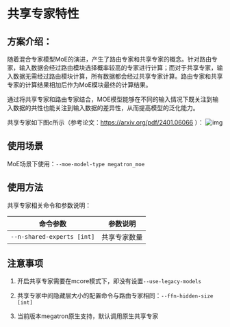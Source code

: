# 共享专家特性

## 方案介绍：

随着混合专家模型MoE的演进，产生了路由专家和共享专家的概念。针对路由专家，输入数据会经过路由模块选择概率较高的专家进行计算；而对于共享专家，输入数据无需经过路由模块计算，所有数据都会经过共享专家计算。路由专家和共享专家的计算结果相加后作为MoE模块最终的计算结果。

通过将共享专家和路由专家结合，MOE模型能够在不同的输入情况下既关注到输入数据的共性也能关注到输入数据的差异性，从而提高模型的泛化能力。

共享专家如下图c所示（参考论文：https://arxiv.org/pdf/2401.06066 ）：
![img](https://gitee.com/ascend/MindSpeed/raw/master/sources/images/shared-experts.png)

## 使用场景

MoE场景下使用：`--moe-model-type megatron_moe`

## 使用方法

共享专家相关命令和参数说明：

| 命令参数                     | 参数说明                   |
|--------------------------|------------------------|
| `--n-shared-experts [int]` | 共享专家数量                 |

## 注意事项

1. 开启共享专家需要在mcore模式下，即没有设置`--use-legacy-models`

2. 共享专家中间隐藏层大小的配置命令与路由专家相同：`--ffn-hidden-size [int]`

3. 当前版本megatron原生支持，默认调用原生共享专家
